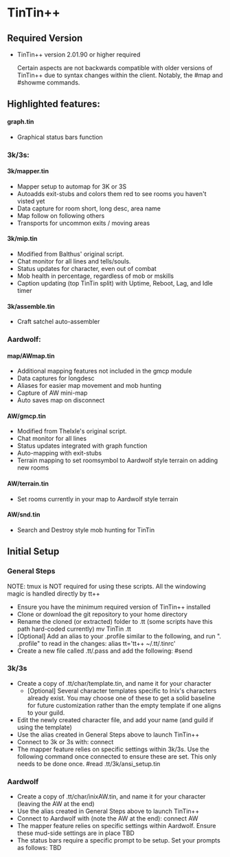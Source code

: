 # TinTin++

## Required Version
* TinTin++ version 2.01.90 or higher required

    Certain aspects are not backwards compatible with older versions of TinTin++ due to syntax changes within the client.  Notably, the #map and #showme commands.

## Highlighted features:

#### graph.tin
* Graphical status bars function

### 3k/3s:
#### 3k/mapper.tin
* Mapper setup to automap for 3K or 3S  
* Autoadds exit-stubs and colors them red to see rooms you haven't visted yet  
* Data capture for room short, long desc, area name  
* Map follow on following others  
* Transports for uncommon exits / moving areas  
		  
#### 3k/mip.tin
* Modified from Balthus' original script.
* Chat monitor for all lines and tells/souls.
* Status updates for character, even out of combat
* Mob health in percentage, regardless of mob or mskills
* Caption updating (top TinTin split) with Uptime, Reboot, Lag, and Idle timer

#### 3k/assemble.tin
* Craft satchel auto-assembler

### Aardwolf:

#### map/AWmap.tin
* Additional mapping features not included in the gmcp module
* Data captures for longdesc
* Aliases for easier map movement and mob hunting
* Capture of AW mini-map
* Auto saves map on disconnect

#### AW/gmcp.tin
* Modified from TheIxle's original script.
* Chat monitor for all lines
* Status updates integrated with graph function
* Auto-mapping with exit-stubs
* Terrain mapping to set roomsymbol to Aardwolf style terrain on adding new rooms

#### AW/terrain.tin
* Set rooms currently in your map to Aardwolf style terrain

#### AW/snd.tin
* Search and Destroy style mob hunting for TinTin

## Initial Setup

### General Steps

NOTE: tmux is NOT required for using these scripts. All the windowing magic is handled directly by tt++

* Ensure you have the minimum required version of TinTin++ installed
* Clone or download the git repository to your home directory
* Rename the cloned (or extracted) folder to .tt (some scripts have this path hard-coded currently)
    mv TinTin .tt
* \[Optional\] Add an alias to your .profile similar to the following, and run ". .profile" to read in the changes:
    alias tt='tt++ ~/.tt/.tinrc'
* Create a new file called .tt/.pass and add the following:
    #send <your password>

### 3k/3s

* Create a copy of .tt/char/template.tin, and name it for your character
    * \[Optional\] Several character templates specific to Inix's characters already exist. You may choose one of these
    to get a solid baseline for future customization rather than the empty template if one aligns to your guild.
* Edit the newly created character file, and add your name (and guild if using the template)
* Use the alias created in General Steps above to launch TinTin++
* Connect to 3k or 3s with:
    connect <your character name>
* The mapper feature relies on specific settings within 3k/3s. Use the following command once connected to ensure these are set. This only needs to be done once.
    #read .tt/3k/ansi_setup.tin

### Aardwolf

* Create a copy of .tt/char/inixAW.tin, and name it for your character (leaving the AW at the end)
* Use the alias created in General Steps above to launch TinTin++
* Connect to Aardwolf with (note the AW at the end):
    connect <your character name>AW  
* The mapper feature relies on specific settings within Aardwolf. Ensure these mud-side settings are in place
    TBD
* The status bars require a specific prompt to be setup. Set your prompts as follows:
    TBD
